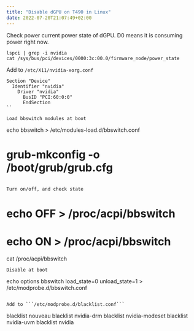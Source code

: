 ```yaml
---
title: "Disable dGPU on T490 in Linux"
date: 2022-07-20T21:07:49+02:00
---
```


Check power current power state of dGPU. D0 means it is consuming power right now.

```
lspci | grep -i nvidia
cat /sys/bus/pci/devices/0000:3c:00.0/firmware_node/power_state
```

Add to ```/etc/X11/nvidia-xorg.conf```

```
Section "Device"
  Identifier "nvidia"
    Driver "nvidia"
      BusID "PCI:60:0:0"
      EndSection
``

Load bbswitch modules at boot
```
echo bbswitch > /etc/modules-load.d/bbswitch.conf
# grub-mkconfig -o /boot/grub/grub.cfg
```

Turn on/off, and check state

```
# echo OFF > /proc/acpi/bbswitch
# echo ON > /proc/acpi/bbswitch 
cat /proc/acpi/bbswitch
```
Disable at boot
```
echo options bbswitch load_state=0 unload_state=1 > /etc/modprobe.d/bbswitch.conf
```

Add to ```/etc/modprobe.d/blacklist.conf```
````
blacklist nouveau
blacklist nvidia-drm
blacklist nvidia-modeset
blacklist nvidia-uvm
blacklist nvidia
